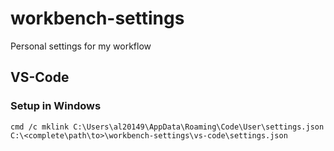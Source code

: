 # workbench-settings
Personal settings for my workflow

## VS-Code
### Setup in Windows
```
cmd /c mklink C:\Users\al20149\AppData\Roaming\Code\User\settings.json C:\<complete\path\to>\workbench-settings\vs-code\settings.json
```
